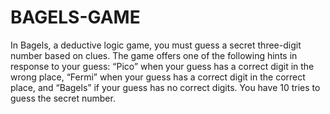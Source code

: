 # BAGELS-GAME
In Bagels, a deductive logic game, you must guess a secret three-digit number based on clues.
The game offers one of the following hints in response to your guess:
“Pico” when your guess has a correct digit in the wrong place, 
“Fermi” when your guess has a correct digit in the correct place, 
and “Bagels” if your guess has no correct digits. You have 10 tries to guess the secret number.
